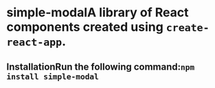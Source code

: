 # simple-modalA library of React components created using `create-react-app`.

## InstallationRun the following command:`npm install simple-modal`